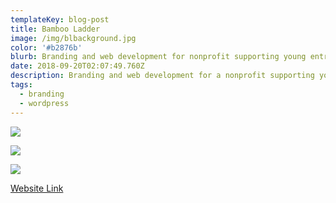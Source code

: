 ```yaml
---
templateKey: blog-post
title: Bamboo Ladder
image: /img/blbackground.jpg
color: '#b2876b'
blurb: Branding and web development for nonprofit supporting young entrepreneurs
date: 2018-09-20T02:07:49.760Z
description: Branding and web development for a nonprofit supporting young entrepreneurs.
tags:
  - branding
  - wordpress
---
```

![](/img/blbackground-2x.jpg)

![](/img/screen-shot-2019-08-04-at-7.11.50-pm.png)

![](/img/screen-shot-2019-08-04-at-7.12.06-pm.png)

[Website Link](https://bambooladder.org/)
